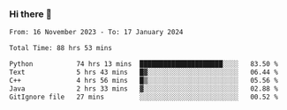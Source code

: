 ### Hi there 👋

<!--
**floyiac/floyiac** is a ✨ _special_ ✨ repository because its `README.md` (this file) appears on your GitHub profile.

Here are some ideas to get you started:

- 🔭 I’m currently working on ...
- 🌱 I’m currently learning ...
- 👯 I’m looking to collaborate on ...
- 🤔 I’m looking for help with ...
- 💬 Ask me about ...
- 📫 How to reach me: ...
- 😄 Pronouns: ...
- ⚡ Fun fact: ...
-->

<!--START_SECTION:waka-->

```txt
From: 16 November 2023 - To: 17 January 2024

Total Time: 88 hrs 53 mins

Python           74 hrs 13 mins  █████████████████████░░░░   83.50 %
Text             5 hrs 43 mins   █▓░░░░░░░░░░░░░░░░░░░░░░░   06.44 %
C++              4 hrs 56 mins   █▒░░░░░░░░░░░░░░░░░░░░░░░   05.56 %
Java             2 hrs 33 mins   ▓░░░░░░░░░░░░░░░░░░░░░░░░   02.88 %
GitIgnore file   27 mins         ░░░░░░░░░░░░░░░░░░░░░░░░░   00.52 %
```

<!--END_SECTION:waka-->
